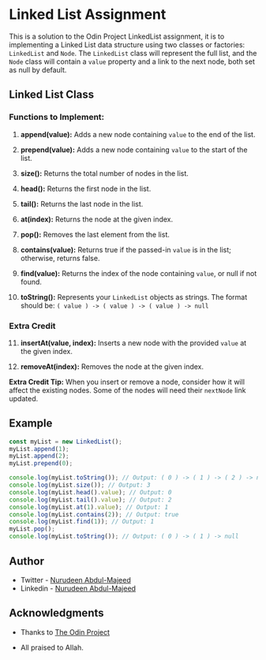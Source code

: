 # Linked List Assignment

This is a solution to the Odin Project LinkedList assignment, it is to implementing a Linked List data structure using two classes or factories: `LinkedList` and `Node`. The `LinkedList` class will represent the full list, and the `Node` class will contain a `value` property and a link to the next node, both set as null by default.

## Linked List Class

### Functions to Implement:

1. **append(value):** Adds a new node containing `value` to the end of the list.

2. **prepend(value):** Adds a new node containing `value` to the start of the list.

3. **size():** Returns the total number of nodes in the list.

4. **head():** Returns the first node in the list.

5. **tail():** Returns the last node in the list.

6. **at(index):** Returns the node at the given index.

7. **pop():** Removes the last element from the list.

8. **contains(value):** Returns true if the passed-in `value` is in the list; otherwise, returns false.

9. **find(value):** Returns the index of the node containing `value`, or null if not found.

10. **toString():** Represents your `LinkedList` objects as strings. The format should be: `( value ) -> ( value ) -> ( value ) -> null`

### Extra Credit

11. **insertAt(value, index):** Inserts a new node with the provided `value` at the given index.

12. **removeAt(index):** Removes the node at the given index.

**Extra Credit Tip:** When you insert or remove a node, consider how it will affect the existing nodes. Some of the nodes will need their `nextNode` link updated.

## Example

```javascript
const myList = new LinkedList();
myList.append(1);
myList.append(2);
myList.prepend(0);

console.log(myList.toString()); // Output: ( 0 ) -> ( 1 ) -> ( 2 ) -> null
console.log(myList.size()); // Output: 3
console.log(myList.head().value); // Output: 0
console.log(myList.tail().value); // Output: 2
console.log(myList.at(1).value); // Output: 1
console.log(myList.contains(2)); // Output: true
console.log(myList.find(1)); // Output: 1
myList.pop();
console.log(myList.toString()); // Output: ( 0 ) -> ( 1 ) -> null
```

## Author

- Twitter - [Nurudeen Abdul-Majeed](https://twitter.com/ABDULMAJEEDNUR3)
- Linkedin - [Nurudeen Abdul-Majeed](https://www.linkedin.com/in/abdul-majeed-nurudeen-78266a182/)

## Acknowledgments

- Thanks to [The Odin Project](https://www.theodinproject.com/)

- All praised to Allah.
